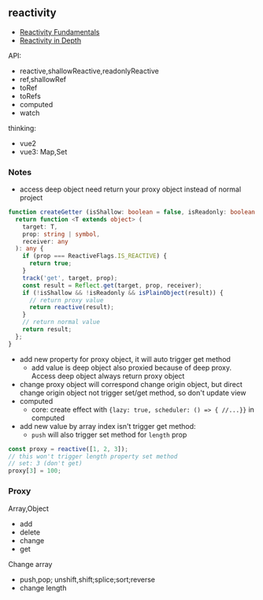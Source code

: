 ## reactivity
* [Reactivity Fundamentals](https://vuejs.org/guide/essentials/reactivity-fundamentals.html)
* [Reactivity in Depth](https://vuejs.org/guide/extras/reactivity-in-depth.html)

API:
* reactive,shallowReactive,readonlyReactive
* ref,shallowRef
* toRef
* toRefs
* computed
* watch

thinking:
* vue2
* vue3: Map,Set

### Notes
* access deep object need return your proxy object instead of normal project
```ts
function createGetter (isShallow: boolean = false, isReadonly: boolean = false) {
  return function <T extends object> (
    target: T,
    prop: string | symbol,
    receiver: any
  ): any {
    if (prop === ReactiveFlags.IS_REACTIVE) {
      return true;
    }
    track('get', target, prop);
    const result = Reflect.get(target, prop, receiver);
    if (!isShallow && !isReadonly && isPlainObject(result)) {
      // return proxy value
      return reactive(result);
    }
    // return normal value
    return result;
  };
}
```
* add new property for proxy object, it will auto trigger get method
  * add value is deep object also proxied because of deep proxy. Access deep object always return proxy object
* change proxy object will correspond change origin object, but direct change origin object not trigger set/get method, so don't update view
* computed
  * core: create effect with `{lazy: true, scheduler: () => { //...}}` in computed
* add new value by array index isn't trigger get method:
  * `push` will also trigger set method for `length` prop
```ts
const proxy = reactive([1, 2, 3]);
// this won't trigger length property set method
// set: 3 (don't get)
proxy[3] = 100;
```

### Proxy

Array,Object
* add
* delete
* change
* get

Change array
* push,pop; unshift,shift;splice;sort;reverse
* change length
